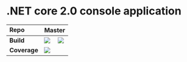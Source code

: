 # .NET core 2.0 console application
              
<table>
    <thread>
        <td><strong>Repo</strong></td>
        <th colspan=2>Master</th>
    </thread>
    <tbody>
        <tr>
            <td><strong>Build</strong></td>
            <td>
              <a href="https://travis-ci.org/Rendojack/CI-demo">
                <img src="https://travis-ci.org/Rendojack/CI-demo.svg?branch=master">
              </a>
            </td>
            <td>
              <a href="https://ci.appveyor.com/project/Rendojack/ci-demo/branch/master">
                <img src="https://ci.appveyor.com/api/projects/status/h262i196x0hs8h5a/branch/master?svg=true">
              </a>
            </td>
        </tr>
        <tr>
            <td><strong>Coverage</strong></td>
            <td colspan=2>
              <a href="https://coveralls.io/github/Rendojack/CI-demo?branch=master">
                <img src="https://coveralls.io/repos/github/Rendojack/CI-demo/badge.svg?branch=master">
              </a>
            </td>
        </tr>
    </tbody>
</table>
